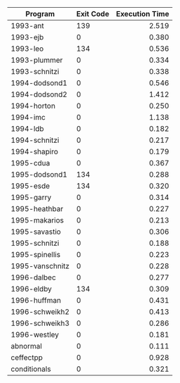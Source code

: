 | Program | Exit Code | Execution Time |
| ------- |:--------- | --------------:|
| 1993-ant | 139 | 2.519 |
| 1993-ejb | 0 | 0.380 |
| 1993-leo | 134 | 0.536 |
| 1993-plummer | 0 | 0.334 |
| 1993-schnitzi | 0 | 0.338 |
| 1994-dodsond1 | 0 | 0.546 |
| 1994-dodsond2 | 0 | 1.412 |
| 1994-horton | 0 | 0.250 |
| 1994-imc | 0 | 1.138 |
| 1994-ldb | 0 | 0.182 |
| 1994-schnitzi | 0 | 0.217 |
| 1994-shapiro | 0 | 0.179 |
| 1995-cdua | 0 | 0.367 |
| 1995-dodsond1 | 134 | 0.288 |
| 1995-esde | 134 | 0.320 |
| 1995-garry | 0 | 0.314 |
| 1995-heathbar | 0 | 0.227 |
| 1995-makarios | 0 | 0.213 |
| 1995-savastio | 0 | 0.306 |
| 1995-schnitzi | 0 | 0.188 |
| 1995-spinellis | 0 | 0.223 |
| 1995-vanschnitz | 0 | 0.228 |
| 1996-dalbec | 0 | 0.277 |
| 1996-eldby | 134 | 0.309 |
| 1996-huffman | 0 | 0.431 |
| 1996-schweikh2 | 0 | 0.413 |
| 1996-schweikh3 | 0 | 0.286 |
| 1996-westley | 0 | 0.181 |
| abnormal | 0 | 0.111 |
| ceffectpp | 0 | 0.928 |
| conditionals | 0 | 0.321 |
